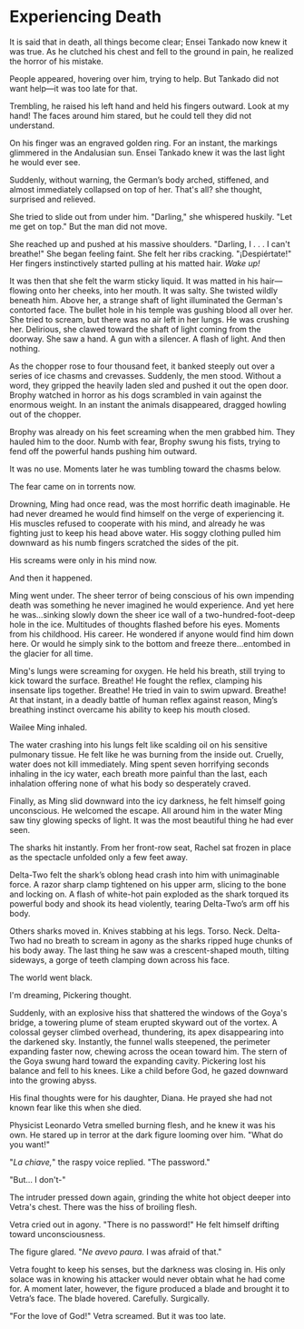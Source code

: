# Experiencing Death

It is said that in death, all things become clear; Ensei Tankado now knew it was
true. As he clutched his chest and fell to the ground in pain, he realized the
horror of his mistake.

People appeared, hovering over him, trying to help. But Tankado did not want
help—it was too late for that.

Trembling, he raised his left hand and held his fingers outward. Look at my
hand! The faces around him stared, but he could tell they did not understand.   

On his finger was an engraved golden ring. For an instant, the markings
glimmered in the Andalusian sun. Ensei Tankado knew it was the last light he
would ever see.

Suddenly, without warning, the German’s body arched, stiffened, and almost
immediately collapsed on top of her. That's all? she thought, surprised and
relieved.

She tried to slide out from under him. "Darling," she whispered huskily. "Let me
get on top." But the man did not move.

She reached up and pushed at his massive shoulders. "Darling, I . . . I can't
breathe!" She began feeling faint. She felt her ribs cracking. "¡Despiértate!"
Her fingers instinctively started pulling at his matted hair. _Wake up!_

It was then that she felt the warm sticky liquid. It was matted in his
hair—flowing onto her cheeks, into her mouth. It was salty. She twisted wildly
beneath him. Above her, a strange shaft of light illuminated the German's
contorted face. The bullet hole in his temple was gushing blood all over her.
She tried to scream, but there was no air left in her lungs. He was crushing
her.  Delirious, she clawed toward the shaft of light coming from the doorway.
She saw a hand. A gun with a silencer. A flash of light. And then nothing.

As the chopper rose to four thousand feet, it banked steeply out over a series
of ice chasms and crevasses. Suddenly, the men stood. Without a word, they
gripped the heavily laden sled and pushed it out the open door. Brophy watched
in horror as his dogs scrambled in vain against the enormous weight. In an
instant the animals disappeared, dragged howling out of the chopper.

Brophy was already on his feet screaming when the men grabbed him. They hauled
him to the door. Numb with fear, Brophy swung his fists, trying to fend off the
powerful hands pushing him outward.

It was no use. Moments later he was tumbling toward the chasms below.

The fear came on in torrents now.

Drowning, Ming had once read, was the most horrific death imaginable. He had
never dreamed he would find himself on the verge of experiencing it. His muscles
refused to cooperate with his mind, and already he was fighting just to keep his
head above water. His soggy clothing pulled him downward as his numb fingers
scratched the sides of the pit.


His screams were only in his mind now.

And then it happened.

Ming went under. The sheer terror of being conscious of his own impending death
was something he never imagined he would experience. And yet here he was…sinking
slowly down the sheer ice wall of a two-hundred-foot-deep hole in the ice.
Multitudes of thoughts flashed before his eyes. Moments from his childhood. His
career. He wondered if anyone would find him down here. Or would he simply sink
to the bottom and freeze there…entombed in the glacier for all time.

Ming's lungs were screaming for oxygen. He held his breath, still trying to kick
toward the surface. Breathe! He fought the reflex, clamping his insensate lips
together. Breathe! He tried in vain to swim upward. Breathe! At that instant, in
a deadly battle of human reflex against reason, Ming’s breathing instinct
overcame his ability to keep his mouth closed.

Wailee Ming inhaled.

The water crashing into his lungs felt like scalding oil on his sensitive
pulmonary tissue. He felt like he was burning from the inside out. Cruelly,
water does not kill immediately. Ming spent seven horrifying seconds inhaling in
the icy water, each breath more painful than the last, each inhalation offering
none of what his body so desperately craved.

Finally, as Ming slid downward into the icy darkness, he felt himself going
unconscious. He welcomed the escape. All around him in the water Ming saw tiny
glowing specks of light. It was the most beautiful thing he had ever seen.

The sharks hit instantly. From her front-row seat, Rachel sat frozen in place as
the spectacle unfolded only a few feet away.

Delta-Two felt the shark’s oblong head crash into him with unimaginable force. A
razor sharp clamp tightened on his upper arm, slicing to the bone and locking
on. A flash of white-hot pain exploded as the shark torqued its powerful body
and shook its head violently, tearing Delta-Two’s arm off his body.

Others sharks moved in. Knives stabbing at his legs. Torso. Neck. Delta-Two had
no breath to scream in agony as the sharks ripped huge chunks of his body away.
The last thing he saw was a crescent-shaped mouth, tilting sideways, a gorge of
teeth clamping down across his face.

The world went black.

I'm dreaming, Pickering thought.

Suddenly, with an explosive hiss that shattered the windows of the Goya's
bridge, a towering plume of steam erupted skyward out of the vortex. A colossal
geyser climbed overhead, thundering, its apex disappearing into the darkened
sky. Instantly, the funnel walls steepened, the perimeter expanding faster now,
chewing across the ocean toward him. The stern of the Goya swung hard toward the
expanding cavity. Pickering lost his balance and fell to his knees. Like a child
before God, he gazed downward into the growing abyss.

His final thoughts were for his daughter, Diana. He prayed she had not known
fear like this when she died.

Physicist Leonardo Vetra smelled burning flesh, and he knew it was his own. He
stared up in terror at the dark figure looming over him. "What do you want!"

"_La chiave,_" the raspy voice replied. "The password."

"But... I don't-"

The intruder pressed down again, grinding the white hot object deeper into
Vetra's chest. There was the hiss of broiling flesh.

Vetra cried out in agony. "There is no password!" He felt himself drifting
toward unconsciousness.

The figure glared. "_Ne avevo paura._ I was afraid of that."

Vetra fought to keep his senses, but the darkness was closing in. His only
solace was in knowing his attacker would never obtain what he had come for. A
moment later, however, the figure produced a blade and brought it to Vetra’s
face. The blade hovered. Carefully. Surgically.

"For the love of God!" Vetra screamed. But it was too late.
